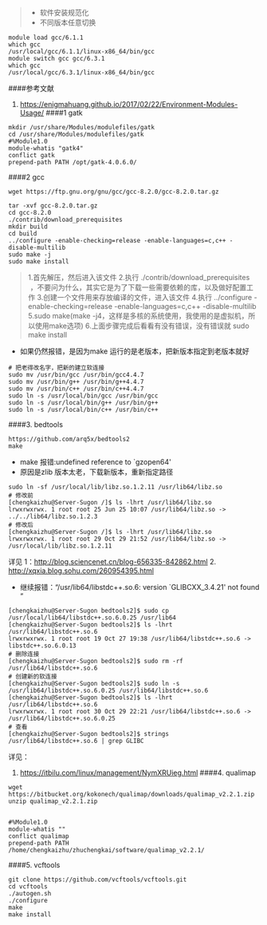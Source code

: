 >- 软件安装规范化
>- 不同版本任意切换
```
module load gcc/6.1.1
which gcc
/usr/local/gcc/6.1.1/linux-x86_64/bin/gcc
module switch gcc gcc/6.3.1
which gcc
/usr/local/gcc/6.3.1/linux-x86_64/bin/gcc
```
####参考文献
1. https://enigmahuang.github.io/2017/02/22/Environment-Modules-Usage/
####1 gatk
```
mkdir /usr/share/Modules/modulefiles/gatk
cd /usr/share/Modules/modulefiles/gatk
#%Module1.0
module-whatis "gatk4"
conflict gatk
prepend-path PATH /opt/gatk-4.0.6.0/
```
####2 gcc
```
wget https://ftp.gnu.org/gnu/gcc/gcc-8.2.0/gcc-8.2.0.tar.gz

tar -xvf gcc-8.2.0.tar.gz
cd gcc-8.2.0
./contrib/download_prerequisites
mkdir build
cd build
../configure -enable-checking=release -enable-languages=c,c++ -disable-multilib
sudo make -j
sudo make install
```
> 1.首先解压，然后进入该文件
2.执行 ./contrib/download_prerequisites  ，不要问为什么，其实它是为了下载一些需要依赖的库，以及做好配置工作
3.创建一个文件用来存放编译的文件，进入该文件
>4.执行 ../configure -enable-checking=release -enable-languages=c,c++ -disable-multilib
>5.sudo make(make -j4，这样是多核的系统使用，我使用的是虚拟机，所以使用make选项)
>6.上面步骤完成后看看有没有错误，没有错误就 sudo make install
- 如果仍然报错，是因为make 运行的是老版本，把新版本指定到老版本就好
```
# 把老得改名字，把新的建立软连接
sudo mv /usr/bin/gcc /usr/bin/gcc4.4.7
sudo mv /usr/bin/g++ /usr/bin/g++4.4.7
sudo mv /usr/bin/c++ /usr/bin/c++4.4.7
sudo ln -s /usr/local/bin/gcc /usr/bin/gcc
sudo ln -s /usr/local/bin/g++ /usr/bin/g++
sudo ln -s /usr/local/bin/c++ /usr/bin/c++
```
####3. bedtools
```
https://github.com/arq5x/bedtools2
make
```
- make 报错:undefined reference to `gzopen64'
- 原因是zlib 版本太老，下载新版本，重新指定路径
```
sudo ln -sf /usr/local/lib/libz.so.1.2.11 /usr/lib64/libz.so
# 修改前
[chengkaizhu@Server-Sugon /]$ ls -lhrt /usr/lib64/libz.so
lrwxrwxrwx. 1 root root 25 Jun 25 10:07 /usr/lib64/libz.so -> ../../lib64/libz.so.1.2.3
# 修改后
[chengkaizhu@Server-Sugon /]$ ls -lhrt /usr/lib64/libz.so
lrwxrwxrwx. 1 root root 29 Oct 29 21:52 /usr/lib64/libz.so -> /usr/local/lib/libz.so.1.2.11
```
详见
1：http://blog.sciencenet.cn/blog-656335-842862.html
2. http://xqxia.blog.sohu.com/260954395.html
- 继续报错：“/usr/lib64/libstdc++.so.6: version `GLIBCXX_3.4.21' not found ”
```
[chengkaizhu@Server-Sugon bedtools2]$ sudo cp /usr/local/lib64/libstdc++.so.6.0.25 /usr/lib64
[chengkaizhu@Server-Sugon bedtools2]$ ls -lhrt /usr/lib64/libstdc++.so.6
lrwxrwxrwx. 1 root root 19 Oct 27 19:38 /usr/lib64/libstdc++.so.6 -> libstdc++.so.6.0.13
# 删除连接
[chengkaizhu@Server-Sugon bedtools2]$ sudo rm -rf /usr/lib64/libstdc++.so.6
# 创建新的软连接
[chengkaizhu@Server-Sugon bedtools2]$ sudo ln -s /usr/lib64/libstdc++.so.6.0.25 /usr/lib64/libstdc++.so.6
[chengkaizhu@Server-Sugon bedtools2]$ ls -lhrt /usr/lib64/libstdc++.so.6
lrwxrwxrwx. 1 root root 30 Oct 29 22:21 /usr/lib64/libstdc++.so.6 -> /usr/lib64/libstdc++.so.6.0.25
# 查看
[chengkaizhu@Server-Sugon bedtools2]$ strings /usr/lib64/libstdc++.so.6 | grep GLIBC
```
详见：
1. https://itbilu.com/linux/management/NymXRUieg.html
####4. qualimap
```
wget https://bitbucket.org/kokonech/qualimap/downloads/qualimap_v2.2.1.zip
unzip qualimap_v2.2.1.zip


#%Module1.0
module-whatis ""
conflict qualimap
prepend-path PATH /home/chengkaizhu/zhuchengkai/software/qualimap_v2.2.1/
```
####5. vcftools
```
git clone https://github.com/vcftools/vcftools.git
cd vcftools
./autogen.sh
./configure
make
make install
```
